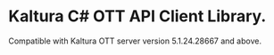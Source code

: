 # Kaltura C# OTT API Client Library.
Compatible with Kaltura OTT server version 5.1.24.28667 and above.
